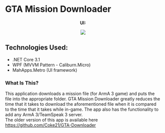 # GTA Mission Downloader

<p align="center">
  <b>UI:</b>
</p>
<p align="center">
  <img src="https://user-images.githubusercontent.com/44268275/98882072-c6d78800-248b-11eb-9ceb-6d7ba4371a9f.png">
</p>

## Technologies Used:
- .NET Core 3.1
- WPF (MVVM Pattern - Caliburn.Micro)
- MahApps.Metro (UI framework)

### What Is This?
This application downloads a mission file (for ArmA 3 game) and puts the file into the appropriate folder. GTA Mission Downloader greatly reduces the time that it takes to download the aforementioned file when it is compared to the time that it takes while in-game. The app also has the functionality to add any ArmA 3/TeamSpeak 3 server.  
The older version of this app is available here https://github.com/Coke21/GTA-Downloader
